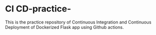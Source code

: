 # CI CD-practice-
This is the practice repository of Continuous Integration and Continuous Deployment of Dockerized Flask app using Github actions. 

